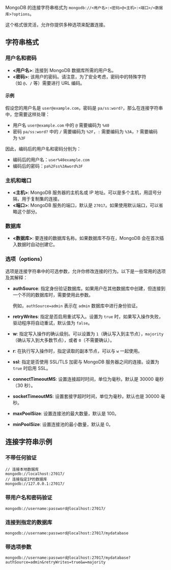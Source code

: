 MongoDB 的连接字符串格式为 `mongodb://<用户名>:<密码>@<主机>:<端口>/<数据库>?options`。

这个格式很灵活，允许你提供多种选项来配置连接。

## 字符串格式

### 用户名和密码

- **<用户名>**: 连接到 MongoDB 数据库所需的用户名。
- **<密码>**: 该用户的密码。请注意，为了安全考虑，密码中的特殊字符（如 `@`、`/` 等）需要进行 URL 编码。

####  示例

假设您的用户名是 `user@example.com`，密码是 `pa/ss:word?`，那么在连接字符串中，您需要这样处理：

- 用户名 `user@example.com` 中的 `@` 需要编码为 `%40`
- 密码 `pa/ss:word?` 中的 `/` 需要编码为 `%2F`，`:` 需要编码为 `%3A`，`?` 需要编码为 `%3F`

因此，编码后的用户名和密码分别为：

- 编码后的用户名：`user%40example.com`
- 编码后的密码：`pa%2Fss%3Aword%3F`

### 主机和端口

- **<主机>**: MongoDB 服务器的主机名或 IP 地址。可以是多个主机，用逗号分隔，用于复制集的连接。
- **<端口>**: MongoDB 服务的端口，默认是 `27017`。如果使用默认端口，可以省略这个部分。

### 数据库

- **<数据库>**: 要连接的数据库名称。如果数据库不存在，MongoDB 会在首次插入数据时自动创建它。

###  选项（options）

选项是连接字符串中的可选参数，允许你修改连接的行为。以下是一些常用的选项及其解释：

- **authSource**: 指定身份验证数据库。如果用户在其他数据库中创建，但连接到一个不同的数据库时，需要使用此参数。
    
    例如，`authSource=admin` 表示在 `admin` 数据库中进行身份验证。
    
- **retryWrites**: 指定是否启用重试写入。设置为 `true` 时，如果写入操作失败，驱动程序将自动重试，默认值为 `false`。
    
- **w**: 指定写入操作的确认级别。可以设置为 `1`（确认写入到主节点），`majority`（确认写入到大多数节点），或者 `0`（不需要确认）。
    
- **r**: 在执行写入操作时，指定读取的副本节点，可以与 `w` 一起使用。
    
- **ssl**: 指定是否使用 SSL/TLS 加密与 MongoDB 服务器之间的连接。设置为 `true` 时启用 SSL。
    
- **connectTimeoutMS**: 设置连接超时时间，单位为毫秒。默认是 30000 毫秒（30 秒）。
    
- **socketTimeoutMS**: 设置套接字超时时间，单位为毫秒。默认也是 30000 毫秒。
    
- **maxPoolSize**: 设置连接池的最大数量，默认是 100。
    
- **minPoolSize**: 设置连接池的最小数量，默认是 0。

## 连接字符串示例

### 不带任何验证

```
// 连接本地数据库
mongodb://localhost:27017/
// 连接指定IP的数据库
mongodb://127.0.0.1:27017/
```

### 带用户名和密码验证

```
mongodb://username:password@localhost:27017/
```

### 连接到指定的数据库

```
mongodb://username:password@localhost:27017/mydatabase
```

### 带选项参数

```
mongodb://username:password@localhost:27017/mydatabase?authSource=admin&retryWrites=true&w=majority
```
